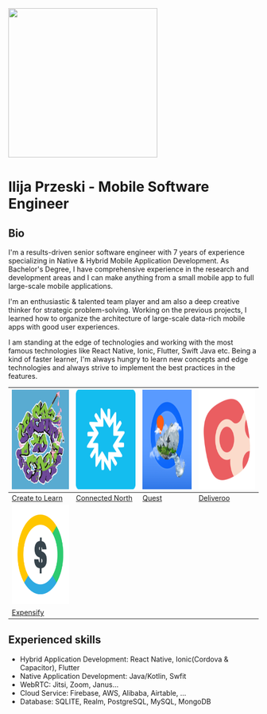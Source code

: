 <img src="https://avatars.githubusercontent.com/u/71725797?s=460&u=3dec2887e39685823fd2291c71056e59540b3687&v=4" width="300" height="300"/>

# Ilija Przeski - Mobile Software Engineer

## Bio

I'm a results-driven senior software engineer with 7 years of experience specializing in Native & Hybrid Mobile Application Development. As Bachelor's Degree, I have comprehensive experience in the research and development areas and I can make anything from a small mobile app to full large-scale mobile applications.

I'm an enthusiastic & talented team player and am also a deep creative thinker for strategic problem-solving. Working on the previous projects, I learned how to organize the architecture of large-scale data-rich mobile apps with good user experiences.

I am standing at the edge of technologies and working with the most famous technologies like React Native, Ionic, Flutter, Swift Java etc. Being a kind of faster learner, I'm always hungry to learn new concepts and edge technologies and always strive to implement the best practices in the features.

<img src="./images/createtolearn/logo.png" width="200" height="200"/> | <img src="./images/connectednorth/logo.png" width="200" height="200"/> | <img src="./images/quest/logo.png" width="200" height="200"/> | <img src="./images/deliveroo/logo.png" width="200" height="200"/>
------ | ------ | ------ | ------
[Create to Learn](createtolearn.md) | [Connected North](connectednorth.md) | [Quest](quest.md) | [Deliveroo](deliveroo.md)
<img src="./images/expensify/logo.png" width="200" height="200"/> |  | | |
[Expensify](expensify.md) | | | |


## Experienced skills

- Hybrid Application Development: React Native, Ionic(Cordova & Capacitor), Flutter
- Native Application Development: Java/Kotlin, Swfit
- WebRTC: Jitsi, Zoom, Janus...
- Cloud Service: Firebase, AWS, Alibaba, Airtable, ...
- Database: SQLITE, Realm, PostgreSQL, MySQL, MongoDB
